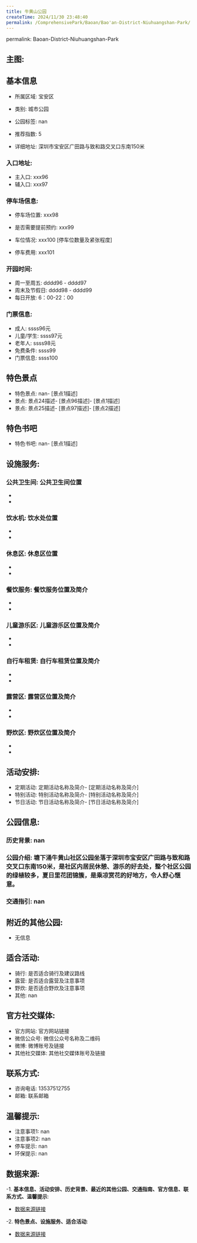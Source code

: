 ```yaml
---
title: 牛黄山公园
createTime: 2024/11/30 23:48:40
permalink: /ComprehensivePark/Baoan/Bao'an-District-Niuhuangshan-Park/
---
```

permalink: Baoan-District-Niuhuangshan-Park
<!-- ## 游玩路径: -->

## 主图:
<ImageCard
image="https://cgj.sz.gov.cn/img/4/4005/4005840/10774949.png"
title= "牛黄山公园"
description= "塘下涌牛黄山社区公园坐落于深圳市宝安区广田路与致和路交叉口东南150米，是社区内居民休憩、游乐的好去处，整个社区公园的绿植较多，夏日里花团锦簇，是乘凉赏花的好地"
date="2024/11/30"
href="/"
author="深圳公园"
/>

## 基本信息

- 所属区域: 宝安区

- 类别: 城市公园

- 公园标签: nan

- 推荐指数: 5

- 详细地址: 深圳市宝安区广田路与致和路交叉口东南150米

### 入口地址:
- 主入口: xxx96
- 辅入口: xxx97
### 停车场信息:
- 停车场位置: xxx98

- 是否需要提前预约: xxx99

- 车位情况: xxx100 [停车位数量及紧张程度]

- 停车费用: xxx101

### 开园时间:
- 周一至周五: dddd96 - dddd97
- 周末及节假日: dddd98 - dddd99
- 每日开放: 6：00-22：00

### 门票信息:
- 成人: ssss96元
- 儿童/学生: ssss97元
- 老年人: ssss98元
- 免费条件: ssss99
- 门票信息: ssss100
## 特色景点
- 特色景点: nan- [景点1描述]
- 景点: 景点24描述- [景点96描述]- [景点1描述]
- 景点: 景点25描述- [景点97描述]- [景点2描述]
## 特色书吧
- 特色书吧: nan- [景点1描述]
## 设施服务:
### 公共卫生间: 公共卫生间位置
- 
- 
### 饮水机: 饮水处位置
- 
- 
### 休息区: 休息区位置
- 
- 
### 餐饮服务: 餐饮服务位置及简介
- 
- 
### 儿童游乐区: 儿童游乐区位置及简介
- 
- 
### 自行车租赁: 自行车租赁位置及简介
- 
- 
### 露营区: 露营区位置及简介
- 
- 
### 野炊区: 野炊区位置及简介

- 
- 
## 活动安排:
- 定期活动: 定期活动名称及简介- [定期活动名称及简介]
- 特别活动: 特别活动名称及简介- [特别活动名称及简介]
- 节日活动: 节日活动名称及简介- [节日活动名称及简介]
## 公园信息:
### 历史背景: nan
### 公园介绍: 塘下涌牛黄山社区公园坐落于深圳市宝安区广田路与致和路交叉口东南150米，是社区内居民休憩、游乐的好去处，整个社区公园的绿植较多，夏日里花团锦簇，是乘凉赏花的好地方，令人舒心惬意。
### 交通指引: nan

## 附近的其他公园:
- 无信息

## 适合活动:
- 骑行: 是否适合骑行及建议路线
- 露营: 是否适合露营及注意事项
- 野炊: 是否适合野炊及注意事项
- 其他: nan

## 官方社交媒体:
- 官方网站: 官方网站链接
- 微信公众号: 微信公众号名称及二维码
- 微博: 微博账号及链接
- 其他社交媒体: 其他社交媒体账号及链接

## 联系方式:
- 咨询电话: 13537512755
- 邮箱: 联系邮箱

## 温馨提示:
- 注意事项1: nan
- 注意事项2: nan
- 停车提示: nan
- 环保提示: nan

## 数据来源:
-1. **基本信息、活动安排、历史背景、最近的其他公园、交通指南、官方信息、联系方式、温馨提示**:
- [数据来源链接](https://cgj.sz.gov.cn/xsmh/gysz/csgy/content/post_10774949.html)

-2. **特色景点、设施服务、适合活动**:
- [数据来源链接](https://cgj.sz.gov.cn/xsmh/gysz/csgy/content/post_10774949.html)

